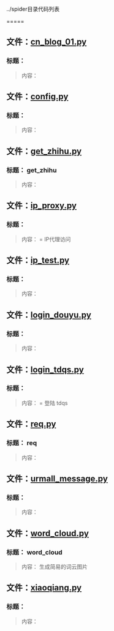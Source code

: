 ../spider目录代码列表
=====

## 文件：[cn_blog_01.py](cn_blog_01.py)
### 标题：
> 内容：
## 文件：[config.py](config.py)
### 标题：
> 内容：
## 文件：[get_zhihu.py](get_zhihu.py)
### 标题：         get_zhihu

> 内容：       

## 文件：[ip_proxy.py](ip_proxy.py)
### 标题：
> 内容： = IP代理访问

## 文件：[ip_test.py](ip_test.py)
### 标题：
> 内容：
## 文件：[login_douyu.py](login_douyu.py)
### 标题：
> 内容：
## 文件：[login_tdqs.py](login_tdqs.py)
### 标题：
> 内容： = 登陆 tdqs

## 文件：[req.py](req.py)
### 标题：         req

> 内容：       

## 文件：[urmall_message.py](urmall_message.py)
### 标题：
> 内容：
## 文件：[word_cloud.py](word_cloud.py)
### 标题：         word_cloud

> 内容：       生成简易的词云图片

## 文件：[xiaoqiang.py](xiaoqiang.py)
### 标题：
> 内容：
